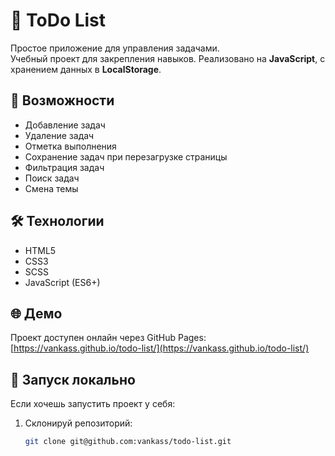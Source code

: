 # 📝 ToDo List

Простое приложение для управления задачами.  
Учебный проект для закрепления навыков.
Реализовано на **JavaScript**, с хранением данных в **LocalStorage**.  

## 🚀 Возможности
- Добавление задач  
- Удаление задач  
- Отметка выполнения  
- Сохранение задач при перезагрузке страницы
- Фильтрация задач
- Поиск задач
- Смена темы

## 🛠 Технологии
- HTML5  
- CSS3
- SCSS  
- JavaScript (ES6+)  

## 🌐 Демо
Проект доступен онлайн через GitHub Pages:  
[https://vankass.github.io/todo-list/](https://vankass.github.io/todo-list/)  

## 📂 Запуск локально
Если хочешь запустить проект у себя:  
1. Склонируй репозиторий:
   ```bash
   git clone git@github.com:vankass/todo-list.git
